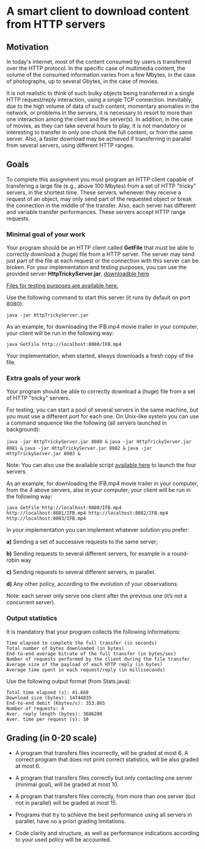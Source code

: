 # A smart client to download content from HTTP servers 

## Motivation
In today's internet, most of the content consumed by users is transferred over the HTTP protocol. In the specific case of multimedia content, the volume of the consumed information varies from a few Mbytes, in the case of photographs, up to several Gbytes, in the case of movies.

It is not realistic to think of such bulky objects being transferred in a single HTTP request/reply interaction, using a single TCP connection. Inevitably, due to the high volume of data of such content, momentary anomalies in the network, or problems in the servers, it is necessary to resort to more than one interaction among the client and the server(s). In addition, in the case of movies, as they can take several hours to play, it is not mandatory or interesting to transfer in only one chunk the full content, or from the same server. Also, a faster download may be achieved if transferring in parallel from several servers, using different HTTP ranges.

## Goals
To complete this assignment you must program an HTTP client capable of transfering a large file (e.g., above 100 Mbytes) from a set of HTTP "tricky" servers, in the shortest time. These servers, whenever they receive a request of an object, may only send part of the requested object or break the connection in the middle of the transfer. Also, each server has different and variable transfer performances. These servers accept HTTP range requests.

### Minimal goal of your work
Your program should be an HTTP client called **GetFile** that must be able to correctly download a (huge) file from a HTTP server. The server may send just part of the file at each request or the connection with this server can be broken. For your implementation and testing purposes, you can use the provided server **HttpTrickyServer.jar**, [downloadble here](./exemplo3/HttpTrickyServer.jar) 

[Files for testing purposes are available here.](https://drive.google.com/drive/folders/146LsGoiD2SOUYMjkBeSDbmndzPxUxY-m?usp=sharing)

Use the following command to start this server (it runs by default on port 8080):

`java -jar HttpTrickyServer.jar`

As an example, for downloading the IFB.mp4 movie trailer in your computer, your client will be run in the following way:

`java GetFile http://localhost:8080/IFB.mp4`

Your implementation, when started, always downloads a fresh copy of the file.

### Extra goals of your work
Your program should be able to correctly download a (huge) file from a set of HTTP "tricky" servers. 

For testing, you can start a pool of several servers in the same machine, but you must use a different port for each one. On Unix-like system you can use a command sequence like the following (all servers launched in background):

`java -jar HttpTrickyServer.jar 8080 &`
`java -jar HttpTrickyServer.jar 8081 &`
`java -jar HttpTrickyServer.jar 8082 &`
`java -jar HttpTrickyServer.jar 8083 &`

Note: You can also use the available script [available here](./exemplo3/serverclusterstart.sh) to launch the four servers.

As an example, for downloading the IFB.mp4 movie trailer in your computer, from the 4 above servers, also in your computer, your client will be run in the following way:

`java GetFile http://localhost:8080/IFB.mp4 http://localhost:8081/IFB.mp4 http://localhost:8082/IFB.mp4 http://localhost:8083/IFB.mp4`

In your implementation you can implement whatever solution you prefer:

**a)** Sending a set of successive requests to the same server;

**b)** Sending requests to several different servers, for example in a round-robin way

**c)** Sending requests to several different servers, in parallel. 

**d)** Any other policy, according to the evolution of your observations.

Note: each server only serve one client after the previous one (it’s not a concurrent server).

### Output statistics
It is mandatory that your program collects the following informations:

```
Time elapsed to complete the full transfer (in seconds)
Total number of bytes downloaded (in bytes)
End-to-end average bitrate of the full transfer (in bytes/sec)
Number of requests performed by the client during the file transfer
Average size of the payload of each HTTP reply (in bytes)
Average time spent in each request/reply (in milliseconds)
```

Use the following output format (from Stats.java):

```
Total time elapsed (s): 41.668
Download size (bytes): 14744835
End-to-end debit (Kbytes/s): 353.865
Number of requests: 4
Aver. reply length (bytes): 3686208
Aver. time per request (s): 10
```

## Grading (in 0-20 scale)

* A program that transfers files incorrectly, will be graded at most 6. A correct program that does not print correct statistics, will be also graded at most 6.

* A program that transfers files correctly but only contacting one server (minimal goal), will be graded at most 10.

* A program that transfers files correctly, from more than one server (but not in parallel) will be graded at most 15.

* Programs that try to achieve the best performance using all servers in parallel, have no a priori grading limitations.

* Code clarity and structure, as well as performance indications according to your used policy will be accounted.
